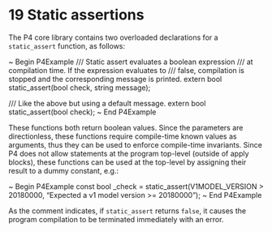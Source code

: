 # 19 Static assertions


The P4 core library contains two overloaded declarations for a
`static_assert` function, as follows:

\~ Begin P4Example /// Static assert evaluates a boolean expression ///
at compilation time. If the expression evaluates to /// false,
compilation is stopped and the corresponding message is printed. extern
bool static\_assert(bool check, string message);

/// Like the above but using a default message. extern bool
static\_assert(bool check); \~ End P4Example

These functions both return boolean values. Since the parameters are
directionless, these functions require compile-time known values as
arguments, thus they can be used to enforce compile-time invariants.
Since P4 does not allow statements at the program top-level (outside of
apply blocks), these functions can be used at the top-level by assigning
their result to a dummy constant, e.g.:

\~ Begin P4Example const bool \_check = static\_assert(V1MODEL\_VERSION
\> 20180000, “Expected a v1 model version \>= 20180000”); \~ End
P4Example

As the comment indicates, if `static_assert` returns `false`, it causes
the program compilation to be terminated immediately with an error.

